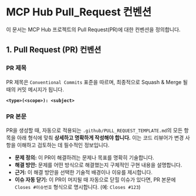 # MCP Hub Pull_Request 컨벤션

이 문서는 MCP Hub 프로젝트의 Pull Request(PR)에 대한 컨벤션을 정의합니다.

## 1. Pull Request (PR) 컨벤션

### PR 제목

PR 제목은 `Conventional Commits` 표준을 따르며, 최종적으로 Squash & Merge 될 때의 커밋 메시지가 됩니다.

**`<type>(<scope>): <subject>`**

### PR 본문

PR을 생성할 때, 자동으로 적용되는 `.github/PULL_REQUEST_TEMPLATE.md`의 모든 항목을 아래 형식에 맞춰 **상세하고 명확하게 작성해야 합니다.** 이는 코드 리뷰어가 변경 사항을 이해하고 검토하는 데 필수적인 정보입니다.

- **문제 정의:** 이 PR이 해결하려는 문제나 목표를 명확히 기술합니다.
- **해결 방안:** 문제를 어떤 방식으로 해결했는지 구체적인 구현 내용을 설명합니다.
- **근거:** 이 해결 방안을 선택한 기술적 배경이나 이유를 제시합니다.
- **이슈 자동 닫기:** 이 PR이 머지될 때 자동으로 닫힐 이슈가 있다면, PR 본문에 `Closes #이슈번호` 형식으로 명시합니다. (예: `Closes #123`)
